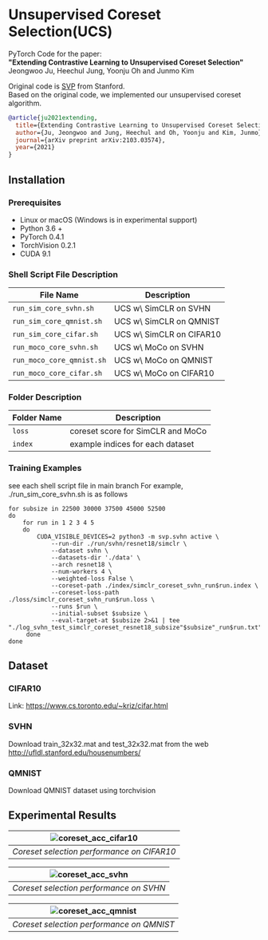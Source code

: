# Unsupervised Coreset Selection(UCS)

PyTorch Code for the paper:  
**"Extending Contrastive Learning to Unsupervised Coreset Selection"**  
Jeongwoo Ju, Heechul Jung, Yoonju Oh and Junmo Kim

Original code is [SVP](https://github.com/stanford-futuredata/selection-via-proxy) from Stanford.  
Based on the original code, we implemented our unsupervised coreset algorithm.

```BibTex
@article{ju2021extending,
  title={Extending Contrastive Learning to Unsupervised Coreset Selection},
  author={Ju, Jeongwoo and Jung, Heechul and Oh, Yoonju and Kim, Junmo},
  journal={arXiv preprint arXiv:2103.03574},
  year={2021}
}
```

## Installation
### Prerequisites
- Linux or macOS (Windows is in experimental support)
- Python 3.6 +
- PyTorch 0.4.1
- TorchVision 0.2.1
- CUDA 9.1

### Shell Script File Description
| File Name | Description |
|----------|-------------|
| `run_sim_core_svhn.sh` | UCS w\ SimCLR on SVHN
| `run_sim_core_qmnist.sh` | UCS w\ SimCLR on QMNIST
| `run_sim_core_cifar.sh`  | UCS w\ SimCLR on CIFAR10
| `run_moco_core_svhn.sh` | UCS w\ MoCo on SVHN
| `run_moco_core_qmnist.sh` | UCS w\ MoCo on QMNIST
| `run_moco_core_cifar.sh` | UCS w\ MoCo on CIFAR10

### Folder Description
| Folder Name | Description |
|----------|-------------|
| `loss` | coreset score for SimCLR and MoCo
| `index` | example indices for each dataset

### Training Examples
see each shell script file in main branch
For example, ./run_sim_core_svhn.sh is as follows
```{r, engine='bash', count_lines}
for subsize in 22500 30000 37500 45000 52500
do
    for run in 1 2 3 4 5
    do
        CUDA_VISIBLE_DEVICES=2 python3 -m svp.svhn active \
            --run-dir ./run/svhn/resnet18/simclr \
            --dataset svhn \
            --datasets-dir './data' \
            --arch resnet18 \
            --num-workers 4 \
            --weighted-loss False \
            --coreset-path ./index/simclr_coreset_svhn_run$run.index \
            --coreset-loss-path ./loss/simclr_coreset_svhn_run$run.loss \
            --runs $run \
            --initial-subset $subsize \
            --eval-target-at $subsize 2>&1 | tee "./log_svhn_test_simclr_coreset_resnet18_subsize"$subsize"_run$run.txt"
     done
done

```
## Dataset
### CIFAR10
Link: https://www.cs.toronto.edu/~kriz/cifar.html

### SVHN
Download train_32x32.mat and test_32x32.mat from the web http://ufldl.stanford.edu/housenumbers/

### QMNIST
Download QMNIST dataset using torchvision

## Experimental Results
|![coreset_acc_cifar10](https://user-images.githubusercontent.com/26498918/119467121-3655fa80-bd80-11eb-90e2-363ff96f54af.png)|
|:--:| 
| *Coreset selection performance on CIFAR10* |


|![coreset_acc_svhn](https://user-images.githubusercontent.com/26498918/119467210-44a41680-bd80-11eb-9b60-eb61fe7cbd04.png)|
|:--:| 
| *Coreset selection performance on SVHN* |

|![coreset_acc_qmnist](https://user-images.githubusercontent.com/26498918/119467228-479f0700-bd80-11eb-980a-41c32dcb0d5b.png)|
|:--:| 
| *Coreset selection performance on QMNIST* |


